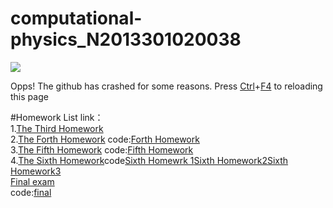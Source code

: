 # computational-physics_N2013301020038
![](http://imgsrc.baidu.com/forum/pic/item/de942b3fb80e7bec3a372df9292eb9389a506b4a.jpg)

  Opps! The github has crashed for some reasons.
Press [Ctrl](https://www.baidu.com/)+[F4](https://www.baidu.com/)  to reloading this page

#Homework List
link：<br>
  1.[The Third Homework](https://github.com/chengxi95/computational-physics_N2013301020038/blob/master/%E7%AC%AC%E4%B8%89%E6%AC%A1%E4%BD%9C%E4%B8%9A.md)<br>
  2.[The Forth Homework](https://www.zybuluo.com/chengxi95/note/412271)
  code:[Forth Homework](https://github.com/chengxi95/computational-physics_N2013301020038/blob/master/%E7%AC%AC%E5%9B%9B%E6%AC%A1%E4%BD%9C%E4%B8%9A.py)<br>
  3.[The Fifth Homework](https://www.zybuluo.com/chengxi95/note/413472)
  code:[Fifth Homework](https://github.com/chengxi95/computational-physics_N2013301020038/blob/master/%E7%AC%AC%E4%BA%94%E6%AC%A1%E4%BD%9C%E4%B8%9A%201.0.py)<br>
  4.[The Sixth Homework](https://www.zybuluo.com/chengxi95/note/413532)code[Sixth Homewrk 1](https://github.com/chengxi95/computational-physics_N2013301020038/blob/master/%E7%AC%AC%E5%85%AD%E6%AC%A1%E4%BD%9C%E4%B8%9A%201.2.py)[Sixth Homework2](https://github.com/chengxi95/computational-physics_N2013301020038/blob/master/%E7%AC%AC%E5%85%AD%E6%AC%A1%E4%BD%9C%E4%B8%9A%201.1.py)[Sixth Homework3](https://github.com/chengxi95/computational-physics_N2013301020038/blob/master/%E7%AC%AC%E5%85%AD%E6%AC%A1%E4%BD%9C%E4%B8%9A%201.0.py)<br>
  [Final exam](https://www.zybuluo.com/chengxi95/note/411804)<br>
     code:[final](https://github.com/chengxi95/computational-physics_N2013301020038/blob/master/final.py)
     

